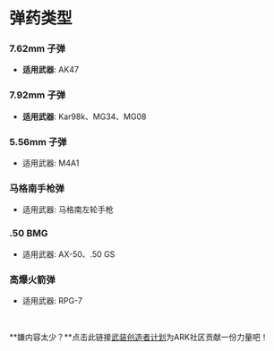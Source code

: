# 弹药类型

### 7.62mm 子弹

- **适用武器**: AK47

### 7.92mm 子弹

- **适用武器**: Kar98k、MG34、MG08

### 5.56mm 子弹

- 适用武器: M4A1

### 马格南手枪弹
- 适用武器: 马格南左轮手枪

### .50 BMG
- 适用武器: AX-50、.50 GS

### 高爆火箭弹
- 适用武器: RPG-7

<br>

**嫌内容太少？**点击此链接[武装创造者计划](/WM/武装创造者计划.md)为ARK社区贡献一份力量吧！